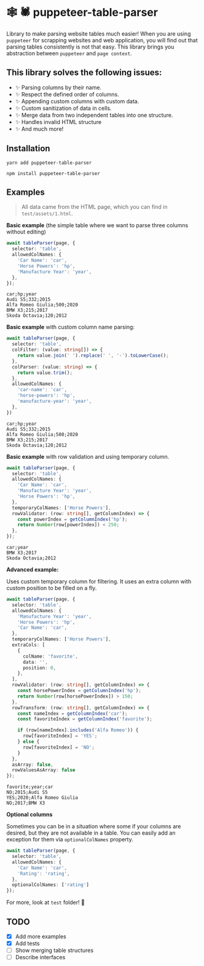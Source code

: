 # 🕸 🕷 puppeteer-table-parser 

Library to make parsing website tables much easier! 
When you are using `puppeteer` for scrapping websites and web application, you will find out that parsing tables consistently is not that easy.
This library brings you abstraction between `puppeteer` and `page context`.

## This library solves the following issues:

- ✨ Parsing columns by their name.
- ✨ Respect the defined order of columns.
- ✨ Appending custom columns with custom data.
- ✨ Custom sanitization of data in cells.
- ✨ Merge data from two independent tables into one structure.
- ✨ Handles invalid HTML structure
- ✨ And much more!

## Installation

```
yarn add puppeteer-table-parser
```
```
npm install puppeteer-table-parser
```

## Examples

> All data came from the HTML page, which you can find in `test/assets/1.html`.

**Basic example** (the simple table where we want to parse three columns without editing)

```typescript
await tableParser(page, {
  selector: 'table',
  allowedColNames: {
    'Car Name': 'car',
    'Horse Powers': 'hp',
    'Manufacture Year': 'year',
  },
});
```

```csv
car;hp;year
Audi S5;332;2015
Alfa Romeo Giulia;500;2020
BMW X3;215;2017
Skoda Octavia;120;2012
```

**Basic example** with custom column name parsing:

```typescript
await tableParser(page, {
  selector: 'table',
  colFilter: (value: string[]) => {
    return value.join(' ').replace(' ', '-').toLowerCase();
  },
  colParser: (value: string) => {
    return value.trim();
  },
  allowedColNames: {
    'car-name': 'car',
    'horse-powers': 'hp',
    'manufacture-year': 'year',
  },
})
```

```csv
car;hp;year
Audi S5;332;2015
Alfa Romeo Giulia;500;2020
BMW X3;215;2017
Skoda Octavia;120;2012
```

**Basic example** with row validation and using temporary column.

```typescript
await tableParser(page, {
  selector: 'table',
  allowedColNames: {
    'Car Name': 'car',
    'Manufacture Year': 'year',
    'Horse Powers': 'hp',
  },
  temporaryColNames: ['Horse Powers'],
  rowValidator: (row: string[], getColumnIndex) => {
    const powerIndex = getColumnIndex('hp');
    return Number(row[powerIndex]) < 250;
  },
});
```

```csv
car;year
BMW X3;2017
Skoda Octavia;2012
```

**Advanced example:**

Uses custom temporary column for filtering. It uses an extra column with custom 
position to be filled on a fly.

```typescript
await tableParser(page, {
  selector: 'table',
  allowedColNames: {
    'Manufacture Year': 'year',
    'Horse Powers': 'hp',
    'Car Name': 'car',
  },
  temporaryColNames: ['Horse Powers'],
  extraCols: [
    {
      colName: 'favorite',
      data: '',
      position: 0,
    },
  ],
  rowValidator: (row: string[], getColumnIndex) => {
    const horsePowerIndex = getColumnIndex('hp');
    return Number(row[horsePowerIndex]) > 150;
  },
  rowTransform: (row: string[], getColumnIndex) => {
    const nameIndex = getColumnIndex('car');
    const favoriteIndex = getColumnIndex('favorite');

    if (row[nameIndex].includes('Alfa Romeo')) {
      row[favoriteIndex] = 'YES';
    } else {
      row[favoriteIndex] = 'NO';
    }
  },
  asArray: false,
  rowValuesAsArray: false
});
```

```csv
favorite;year;car
NO;2015;Audi S5
YES;2020;Alfa Romeo Giulia
NO;2017;BMW X3
```

**Optional columns**

Sometimes you can be in a situation where some if
your columns are desired, but they are not available in a table.
You can easily add an exception for them via `optionalColNames` property.

```typescript
await tableParser(page, {
  selector: 'table',
  allowedColNames: {
    'Car Name': 'car',
    'Rating': 'rating',
  },
  optionalColNames: ['rating']
});
```

For more, look at `test` folder! 🙈

## TODO

- [X] Add more examples
- [X] Add tests
- [ ] Show merging table structures
- [ ] Describe interfaces
